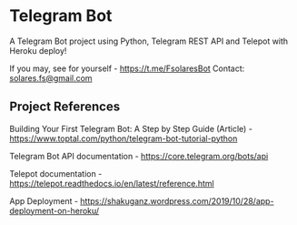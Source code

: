 # Telegram Bot
A Telegram Bot project using Python, Telegram REST API and Telepot with Heroku deploy!

If you may, see for yourself - https://t.me/FsolaresBot
Contact: solares.fs@gmail.com

## Project References
Building Your First Telegram Bot: A Step by Step Guide (Article) - https://www.toptal.com/python/telegram-bot-tutorial-python

Telegram Bot API documentation - https://core.telegram.org/bots/api

Telepot documentation - https://telepot.readthedocs.io/en/latest/reference.html

App Deployment - https://shakuganz.wordpress.com/2019/10/28/app-deployment-on-heroku/


